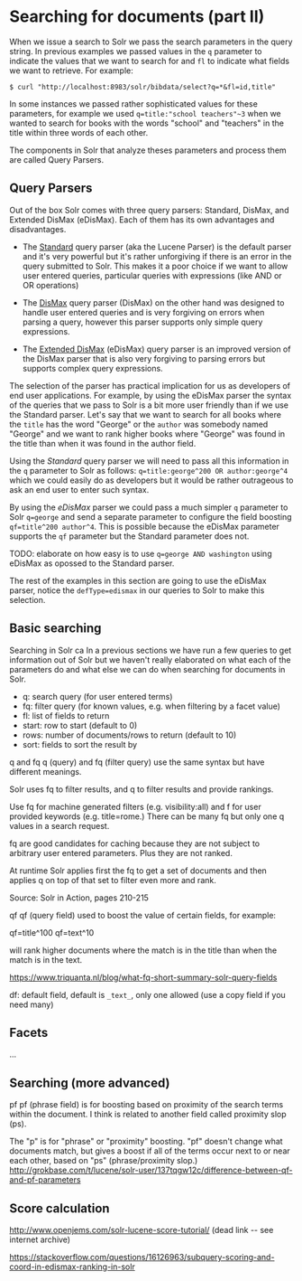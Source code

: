 # Searching for documents (part II)

When we issue a search to Solr we pass the search parameters in the query string. In previous examples we passed values in the `q` parameter to indicate the values that we want to search for and `fl` to indicate what fields we want to retrieve. For example:

```
$ curl "http://localhost:8983/solr/bibdata/select?q=*&fl=id,title"
```

In some instances we passed rather sophisticated values for these parameters, for example we used `q=title:"school teachers"~3` when we wanted to search for books with the words "school" and "teachers" in the title within three words of each other.

The components in Solr that analyze theses parameters and process them are called Query Parsers.


## Query Parsers

Out of the box Solr comes with three query parsers: Standard, DisMax, and Extended DisMax (eDisMax). Each of them has its own advantages and disadvantages.

* The [Standard](https://lucene.apache.org/solr/guide/7_0/the-standard-query-parser.html) query parser (aka the Lucene Parser) is the default parser and it's very powerful but it's rather unforgiving if there is an error in the query submitted to Solr. This makes it a poor choice if we want to allow user entered queries, particular queries with expressions (like AND or OR operations)

* The [DisMax](https://lucene.apache.org/solr/guide/7_0/the-dismax-query-parser.html) query parser (DisMax) on the other hand was designed to handle user entered queries and is very forgiving on errors when parsing a query, however this parser supports only simple query expressions.

* The [Extended DisMax](https://lucene.apache.org/solr/guide/7_0/the-extended-dismax-query-parser.html) (eDisMax) query parser is an improved version of the DisMax parser that is also very forgiving to parsing errors but supports complex query expressions.

The selection of the parser has practical implication for us as developers of end user applications. For example, by using the eDisMax parser the syntax of the queries that we pass to Solr is a bit more user friendly than if we use the Standard parser. Let's say that we want to search for all books where the `title` has the word "George" or the `author` was somebody named "George" and we want to rank higher books where "George" was found in the title than when it was found in the author field.

Using the *Standard* query parser we will need to pass all this information in the `q` parameter to Solr as follows: `q=title:george^200 OR author:george^4` which we could easily do as developers but it would be rather outrageous to ask an end user to enter such syntax.

By using the *eDisMax* parser we could pass a much simpler `q` parameter to Solr `q=george` and send a separate parameter to configure the field boosting `qf=title^200 author^4`. This is possible because the eDisMax parameter supports the `qf` parameter but the Standard parameter does not.

TODO: elaborate on how easy is to use `q=george AND washington` using eDisMax as opossed to the Standard parser.

The rest of the examples in this section are going to use the eDisMax parser, notice the `defType=edismax` in our queries to Solr to make this selection.

## Basic searching
Searching in Solr ca
In a previous sections we have run a few queries to get information out of Solr but we haven't really elaborated on what each of the parameters do and what else we can do when searching for documents in Solr.



* q: search query (for user entered terms)
* fq: filter query (for known values, e.g. when filtering by a facet value)
* fl: list of fields to return
* start: row to start (default to 0)
* rows: number of documents/rows to return (default to 10)
* sort: fields to sort the result by


q and fq
q (query) and fq (filter query) use the same syntax but have different meanings.

Solr uses fq to filter results, and q to filter results and provide rankings.

Use fq for machine generated filters (e.g. visibility:all) and f for user provided keywords (e.g. title=rome.) There can be many fq but only one q values in a search request.

fq are good candidates for caching because they are not subject to arbitrary user entered parameters. Plus they are not ranked.

At runtime Solr applies first the fq to get a set of documents and then applies q on top of that set to filter even more and rank.

Source: Solr in Action, pages 210-215

qf
qf (query field) used to boost the value of certain fields, for example:

qf=title^100
qf=text^10

will rank higher documents where the match is in the title than when the match is in the text.

https://www.triquanta.nl/blog/what-fq-short-summary-solr-query-fields


df: default field, default is `_text_`, only one allowed (use a copy field if you need many)




## Facets
...



## Searching (more advanced)
pf
pf (phrase field) is for boosting based on proximity of the search terms within the document. I think is related to another field called proximity slop (ps).

The "p" is for "phrase" or "proximity" boosting. "pf" doesn't change what documents match, but gives a boost if all of the terms occur next to or near each other, based on "ps" (phrase/proximity slop.) http://grokbase.com/t/lucene/solr-user/137tqgw12c/difference-between-qf-and-pf-parameters







## Score calculation


http://www.openjems.com/solr-lucene-score-tutorial/ (dead link -- see internet archive)

https://stackoverflow.com/questions/16126963/subquery-scoring-and-coord-in-edismax-ranking-in-solr
